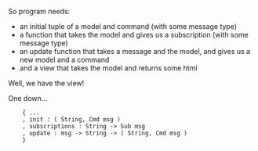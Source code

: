 
So program needs:
  - an initial tuple of a model and command (with some message type)
  - a function that takes the model and gives us a subscription (with some message type)
  - an update function that takes a message and the model, and gives us a new model and a command
  - and a view that takes the model and returns some html

Well, we have the view!

One down...

```
    { ...
    , init : ( String, Cmd msg )
    , subscriptions : String -> Sub msg
    , update : msg -> String -> ( String, Cmd msg )
    }
```
